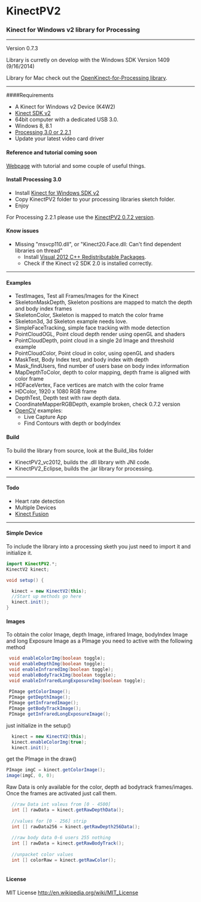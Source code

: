 KinectPV2
==========

### Kinect for Windows v2 library for Processing

---
Version 0.7.3

Library is curretly on develop with the Windows SDK Version 1409 (9/16/2014)

Library for Mac check out  the [OpenKinect-for-Processing library](https://github.com/shiffman/OpenKinect-for-Processing).

---

####Requirements

- A Kinect for Windows v2 Device (K4W2)
- [Kinect SDK v2](http://www.microsoft.com/en-us/kinectforwindows/default.aspx)
- 64bit computer with a dedicated USB 3.0.
- Windows 8, 8.1
- [Processing 3.0 or 2.2.1](http://processing.org/)
- Update your latest video card driver

#### Reference and tutorial coming soon

[Webpage](http://codigogenerativo.com/kinect-2-0-library-for-processing/) with tutorial and some couple of useful things. 
#### Install Processing 3.0

- Install [Kinect for Windows SDK v2](http://www.microsoft.com/en-us/kinectforwindows/default.aspx)
- Copy KinectPV2 folder to your processing libraries sketch folder. 
- Enjoy

For Processing 2.2.1 please use the [KinectPV2 0.7.2 version](https://github.com/ThomasLengeling/KinectPV2/releases/tag/0.7.2).

#### Know issues

- Missing "msvcp110.dll", or  "Kinect20.Face.dll: Can't find dependent libraries on thread"
    - Install [Visual 2012 C++ Redistributable Packages](https://www.microsoft.com/en-us/download/details.aspx?id=30679).
    - Check if the Kinect v2 SDK 2.0 is installed correctly.

---

#### Examples

- TestImages, Test all Frames/Images for the Kinect
- SkeletonMaskDepth, Skeleton positions are mapped to match the depth and body index frames
- SkeletonColor, Skeleton is mapped to match the color frame
- Skeleton3d, 3d Skeleton example needs love.
- SimpleFaceTracking, simple face tracking with mode detection
- PointCloudOGL, Point cloud depth render using openGL and shaders
- PointCloudDepth, point cloud in a single 2d Image and threshold example
- PointCloudColor, Point cloud in color, using openGL and shaders
- MaskTest, Body Index test, and body index with depth
- Mask_findUsers, find number of users base on body index information
- MapDepthToColor, depth to color mapping, depth frame is aligned with color frame
- HDFaceVertex, Face vertices are match with the color frame
- HDColor, 1920 x 1080 RGB frame
- DepthTest, Depth test with raw depth data.
- CoordinateMapperRGBDepth, example broken, check 0.7.2 version
- [OpenCV](https://github.com/atduskgreg/opencv-processing) examples:
  - Live Capture App
  - Find Contours with depth or bodyIndex

#### Build

To build the library from source, look at the Build_libs folder
- KinectPV2_vc2012, builds the .dll library with JNI code.
- KinectPV2_Eclipse, builds the .jar library for processing.

---

#### Todo

- Heart rate detection
- Multiple Devices
- [Kinect Fusion](http://msdn.microsoft.com/en-us/library/dn188670.aspx)

---

#### Simple Device

To include the library into a processing sketh you just need to import it and initialize it.

```java
import KinectPV2.*;
KinectV2 kinect;

void setup() {

  kinect = new KinectV2(this);
  //Start up methods go here
  kinect.init();
}
```

#### Images

To obtain the color Image, depth Image, infrared Image, bodyIndex Image and long Exposure Image as a PImage you need to active with the following method

```java
 void enableColorImg(boolean toggle);
 void enableDepthImg(boolean toggle);
 void enableInfraredImg(boolean toggle);
 void enableBodyTrackImg(boolean toggle);
 void enableInfraredLongExposureImg(boolean toggle);
 
 PImage getColorImage();
 PImage getDepthImage();
 PImage getInfraredImage();
 PImage getBodyTrackImage();
 PImage getInfraredLongExposureImage();
```
just initialize in the setup()

```java
  kinect = new KinectV2(this);
  kinect.enableColorImg(true);
  kinect.init();
```

get the PImage in the draw()

```java
PImage imgC = kinect.getColorImage();
image(imgC, 0, 0);
```

Raw Data is only available for the color, depth ad bodytrack frames/images. Once the frames are activated just call them.

```java
  //raw Data int valeus from [0 - 4500]
  int [] rawData = kinect.getRawDepthData();
  
  //values for [0 - 256] strip
  int [] rawData256 = kinect.getRawDepth256Data();
  
  //raw body data 0-6 users 255 nothing
  int [] rawData = kinect.getRawBodyTrack();
  
  //unpacket color values
  int [] colorRaw = kinect.getRawColor();
  
```


#### License

MIT License http://en.wikipedia.org/wiki/MIT_License


